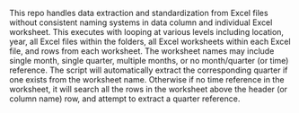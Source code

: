 This repo handles data extraction and standardization from Excel files without consistent naming systems in data column and individual Excel worksheet. This executes with looping at various levels including location, year, all Excel files within the folders, all Excel worksheets within each Excel file, and rows from each worksheet. The worksheet names may include single month, single quarter, multiple months, or no month/quarter (or time) reference. The script will automatically extract the corresponding quarter if one exists from the worksheet name. Otherwise if no time reference in the worksheet, it will search all the rows in the worksheet above the header (or column name) row, and attempt to extract a quarter reference.
